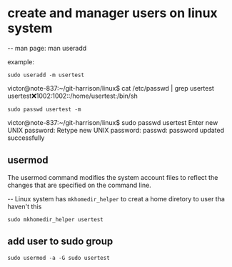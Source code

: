 # create and manager users on linux system
-- man page: man useradd

example:

	sudo useradd -m usertest

victor@note-837:~/git-harrison/linux$ cat /etc/passwd | grep usertest
usertest:x:1002:1002::/home/usertest:/bin/sh

	sudo passwd usertest -m

victor@note-837:~/git-harrison/linux$ sudo passwd usertest
Enter new UNIX password: 
Retype new UNIX password: 
passwd: password updated successfully


## usermod

The usermod command modifies the system account files to reflect the changes that are specified on the command line.



-- Linux system has `mkhomedir_helper` to creat a home diretory to user tha haven't this

	sudo mkhomedir_helper usertest
	
## add user to sudo group
	sudo usermod -a -G sudo usertest
